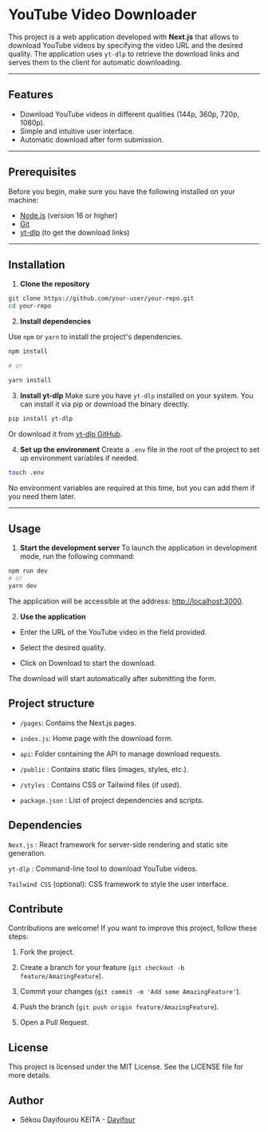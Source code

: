 # YouTube Video Downloader

This project is a web application developed with **Next.js** that allows to download YouTube videos by specifying the video URL and the desired quality. The application uses `yt-dlp` to retrieve the download links and serves them to the client for automatic downloading.

---

## Features

- Download YouTube videos in different qualities (144p, 360p, 720p, 1080p).
- Simple and intuitive user interface.
- Automatic download after form submission.

---

## Prerequisites

Before you begin, make sure you have the following installed on your machine:

- [Node.js](https://nodejs.org/) (version 16 or higher)
- [Git](https://git-scm.com/)
- [yt-dlp](https://github.com/yt-dlp/yt-dlp) (to get the download links)

---

## Installation

1. **Clone the repository**

```bash
git clone https://github.com/your-user/your-repo.git
cd your-repo

```

2. **Install dependencies**

Use `npm` or `yarn` to install the project's dependencies.

```bash
npm install

# or

yarn install
```

3. **Install yt-dlp**
   Make sure you have `yt-dlp` installed on your system. You can install it via pip or download the binary directly.

```bash
pip install yt-dlp
```

Or download it from [yt-dlp GitHub](https://github.com/yt-dlp/yt-dlp).

4. **Set up the environment**
   Create a `.env` file in the root of the project to set up environment variables if needed.

```bash
touch .env
```

No environment variables are required at this time, but you can add them if you need them later.

---

## Usage

1. **Start the development server**
   To launch the application in development mode, run the following command:

```bash
npm run dev
# or
yarn dev
```

The application will be accessible at the address: [http://localhost:3000](http://localhost:3000).

2. **Use the application**

- Enter the URL of the YouTube video in the field provided.

- Select the desired quality.

- Click on Download to start the download.

The download will start automatically after submitting the form.

## Project structure

- `/pages`: Contains the Next.js pages.

- `index.js`: Home page with the download form.

- `api`: Folder containing the API to manage download requests.

- `/public` : Contains static files (images, styles, etc.).

- `/styles` : Contains CSS or Tailwind files (if used).

- `package.json` : List of project dependencies and scripts.

## Dependencies

`Next.js` : React framework for server-side rendering and static site generation.

`yt-dlp` : Command-line tool to download YouTube videos.

`Tailwind CSS` (optional): CSS framework to style the user interface.

## Contribute

Contributions are welcome! If you want to improve this project, follow these steps:

1. Fork the project.

2. Create a branch for your feature (`git checkout -b feature/AmazingFeature`).

3. Commit your changes (`git commit -m 'Add some AmazingFeature'`).

4. Push the branch (`git push origin feature/AmazingFeature`).

5. Open a Pull Request.

## License

This project is licensed under the MIT License. See the LICENSE file for more details.

## Author

- Sékou Dayifourou KEITA - [Dayifour](https://github.com/dayifour)
